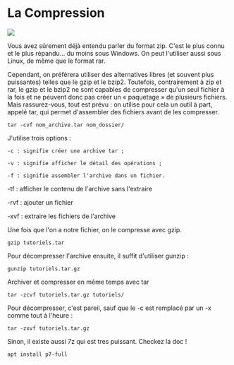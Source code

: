 # La Compression

![](https://camo.githubusercontent.com/38aef17a066c537ef54a629e770896f6a195f9aa/68747470733a2f2f696d67732e786b63642e636f6d2f636f6d6963732f7461722e706e67)

Vous avez sûrement déjà entendu parler du format zip. C'est le plus connu et le plus répandu… du moins sous Windows. On peut l'utiliser aussi sous Linux, de même que le format rar.

Cependant, on préfèrera utiliser des alternatives libres (et souvent plus puissantes) telles que le gzip et le bzip2. Toutefois, contrairement à zip et rar, le gzip et le bzip2 ne sont capables de compresser qu'un seul fichier à la fois et ne peuvent donc pas créer un « paquetage » de plusieurs fichiers.
Mais rassurez-vous, tout est prévu : on utilise pour cela un outil à part, appelé tar, qui permet d'assembler des fichiers avant de les compresser.

`tar -cvf nom_archive.tar nom_dossier/`

J'utilise trois options :

    -c : signifie créer une archive tar ;

    -v : signifie afficher le détail des opérations ;

    -f : signifie assembler l'archive dans un fichier.


-tf : afficher le contenu de l'archive sans l'extraire

-rvf : ajouter un fichier

-xvf : extraire les fichiers de l'archive


Une fois que l'on a notre fichier, on le compresse avec gzip.

`gzip tutoriels.tar`

Pour décompresser l'archive ensuite, il suffit d'utiliser gunzip :

`gunzip tutoriels.tar.gz`


Archiver et compresser en même temps avec tar

`tar -zcvf tutoriels.tar.gz tutoriels/`

Pour décompresser, c'est pareil, sauf que le -c est remplacé par un -x comme tout à l'heure :

`tar -zxvf tutoriels.tar.gz`


Sinon, il existe aussi 7z qui est tres puissant. Checkez la doc !

    apt install p7-full

